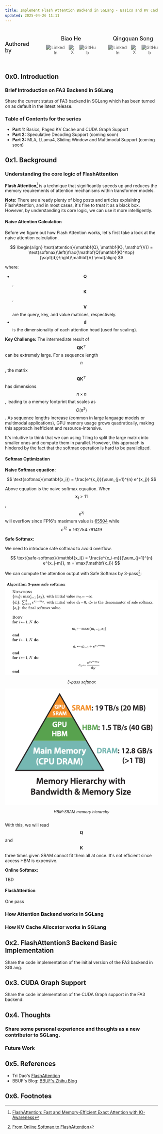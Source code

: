 ```yaml
---
title: Implement Flash Attention Backend in SGLang - Basics and KV Cache
updated: 2025-04-26 11:11
---
```




<div class="authors-section" style="display: flex; justify-content: center; margin: 40px 0; gap: 40px;">
  <div style="margin: 0 0 5px 0; font-size: 18px; font-weight: 500;"><p>Authored by</p></div>
  <!-- Author 1 -->
  <div class="author-card" style="display: flex; flex-direction: column; align-items: center; max-width: 200px; text-align: center;">
    <h3 style="margin: 0 0 5px 0; font-size: 18px; font-weight: 500;">Biao He</h3>
    <div class="author-social" style="display: flex; gap: 12px; margin-top: 5px;">
      <a href="https://www.linkedin.com/in/biao-he/" target="_blank" style="text-decoration: none; border: none;">
        <img src="https://cdn.jsdelivr.net/npm/simple-icons@v8/icons/linkedin.svg" alt="LinkedIn" style="width: 18px; height: 18px; filter: invert(30%);">
      </a>
      <a href="https://x.com/hebiao064" target="_blank" style="text-decoration: none; border: none;">
        <img src="https://www.svgrepo.com/show/47722/twitter-black-shape.svg" alt="X" style="width: 18px; height: 18px; filter: invert(30%);">
      </a>
      <a href="https://github.com/hebiao064" target="_blank" style="text-decoration: none; border: none;">
        <img src="https://cdn.jsdelivr.net/npm/simple-icons@v8/icons/github.svg" alt="GitHub" style="width: 18px; height: 18px; filter: invert(30%);">
      </a>
    </div>
  </div>

  <!-- Author 2 -->
  <div class="author-card" style="display: flex; flex-direction: column; align-items: center; max-width: 200px; text-align: center;">
    <h3 style="margin: 0 0 5px 0; font-size: 18px; font-weight: 500;">Qingquan Song</h3>
    <div class="author-social" style="display: flex; gap: 12px; margin-top: 5px;">
      <a href="https://www.linkedin.com/in/qingquan-song-b71167119/" target="_blank" style="text-decoration: none; border: none;">
        <img src="https://cdn.jsdelivr.net/npm/simple-icons@v8/icons/linkedin.svg" alt="LinkedIn" style="width: 18px; height: 18px; filter: invert(30%);">
      </a>
      <a href="https://x.com/qingquan_song" target="_blank" style="text-decoration: none; border: none;">
        <img src="https://www.svgrepo.com/show/47722/twitter-black-shape.svg" alt="X" style="width: 18px; height: 18px; filter: invert(30%);">
      </a>
      <a href="https://github.com/qingquansong" target="_blank" style="text-decoration: none; border: none;">
        <img src="https://cdn.jsdelivr.net/npm/simple-icons@v8/icons/github.svg" alt="GitHub" style="width: 18px; height: 18px; filter: invert(30%);">
      </a>
    </div>
  </div>
</div>

<div class="divider"></div>


## 0x0. Introduction

### Brief Introduction on FA3 Backend in SGLang
Share the current status of FA3 backend in SGLang which has been turned on as default in the latest release.

### Table of Contents for the series

- **Part 1:** Basics, Paged KV Cache and CUDA Graph Support
- **Part 2:** Speculative Decoding Support (coming soon)
- **Part 3:** MLA, LLama4, Sliding Window and Multimodal Support (coming soon)


<div class="divider"></div>

## 0x1. Background

### Understanding the core logic of FlashAttention

**Flash Attention**[^1] is a technique that significantly speeds up and reduces the memory requirements of attention mechanisms within transformer models.

**Note:** There are already plenty of blog posts and articles explaining FlashAttention, and in most cases, it's fine to treat it as a black box. However, by understanding its core logic, we can use it more intelligently.


#### Naive Attention Calculation

Before we figure out how Flash Attention works, let's first take a look at the naive attention calculation.

$$
\begin{align}
\text{attention}(\mathbf{Q}, \mathbf{K}, \mathbf{V}) = \text{softmax}\left(\frac{\mathbf{Q}\mathbf{K}^\top}{\sqrt{d}}\right)\mathbf{V}
\end{align}
$$

where:
- $$\mathbf{Q}$$, $$\mathbf{K}$$, $$\mathbf{V}$$ are the query, key, and value matrices, respectively.
- $$\mathbf{d}$$ is the dimensionality of each attention head (used for scaling).


**Key Challenge:** The intermediate result of $$\mathbf{Q}\mathbf{K}^\top$$ can be extremely large. For a sequence length $$n$$, the matrix $$\mathbf{Q}\mathbf{K}^\top$$ has dimensions $$n \times n$$, leading to a memory footprint that scales as $$O(n^2)$$. As sequence lengths increase (common in large language models or multimodal applications), GPU memory usage grows quadratically, making this approach inefficient and resource-intensive.

It's intuitive to think that we can using Tiling to split the large matrix into smaller ones and compute them in parallel. However, this approach is hindered by the fact that the softmax operation is hard to be parallelized.

#### Softmax Optimization

**Naive Softmax equation:**

$$
\text{softmax}(\mathbf{x_i}) = \frac{e^{x_i}}{\sum_{j=1}^{n} e^{x_j}}
$$

Above equation is the naive softmax equation. When $$\mathbf{x_i} > 11$$, $$e^{x_i}$$ will overflow since FP16's maximum value is [65504](https://docs.nvidia.com/deeplearning/tensorrt/latest/inference-library/accuracy-considerations.html#fp16-overflow) while $$e^{12} = 162754.791419$$

**Safe Softmax:**

We need to introduce safe softmax to avoid overflow.

$$
\text{safe-softmax}(\mathbf{x_i}) = \frac{e^{x_i-m}}{\sum_{j=1}^{n} e^{x_j-m}}, m = \max(\mathbf{x_i})
$$


We can compute the attention output with Safe Softmax by 3-pass[^2]:
<div style="display: flex; justify-content: center; align-items: center; gap: 0px; flex-wrap: wrap;">
  <div style="flex: 1; min-width: 300px; text-align: center;">
    <img src="/assets/fa3-basics/3-pass-safe-softmax.png" alt="3-pass softmax" style="width: 100%;">
    <p style="font-style: italic; font-size: 0.9em;">3-pass softmax</p>
  </div>
  <div style="flex: 1; min-width: 300px; text-align: center;">
    <img src="/assets/fa3-basics/hbm-sram.png" alt="HBM-SRAM" style="width: 100%;">
    <p style="font-style: italic; font-size: 0.9em;">HBM-SRAM memory hierarchy</p>
  </div>
</div>

With this, we will read $$\mathbf{Q}$$ and $$\mathbf{K}$$ three times given SRAM cannot fit them all at once. It's not efficient since access HBM is expensive.


**Online Softmax:**

TBD

#### FlashAttention

One pass



### How Attention Backend works in SGLang

### How KV Cache Allocator works in SGLang




<div class="divider"></div>

## 0x2. FlashAttention3 Backend Basic Implementation

Share the code implementation of the initial version of the FA3 backend in SGLang.



<div class="divider"></div>

## 0x3. CUDA Graph Support

Share the code implementation of the CUDA Graph support in the FA3 backend.




<div class="divider"></div>

## 0x4. Thoughts

### Share some personal experience and thoughts as a new contributor to SGLang.

### Future Work


<div class="divider"></div>

## 0x5. References
- Tri Dao's [FlashAttention](https://github.com/Dao-AILab/flash-attention)
- BBUF's Blog: [BBUF's Zhihu Blog](https://zhuanlan.zhihu.com/p/1888278828897523473)


## 0x6. Footnotes
[^1]: [FlashAttention: Fast and Memory-Efficient Exact Attention with IO-Awareness](https://arxiv.org/abs/2205.14135)
[^2]: [From Online Softmax to FlashAttention](https://courses.cs.washington.edu/courses/cse599m/23sp/notes/flashattn.pdf)
